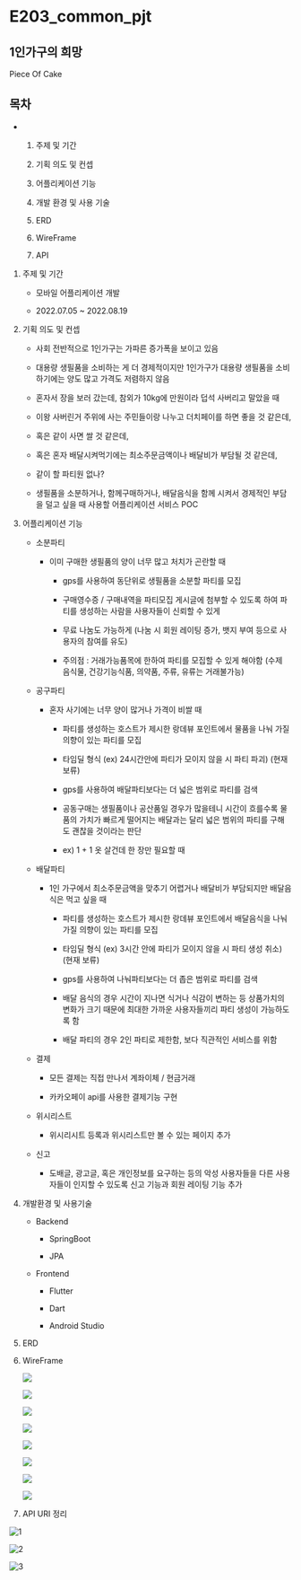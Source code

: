 # E203_common_pjt

## 1인가구의 희망

Piece Of Cake

## 목차

- 1. 주제 및 기간
  
  2. 기획 의도 및 컨셉
  
  3. 어플리케이션 기능
  
  4. 개발 환경 및 사용 기술
  
  5. ERD
  
  6. WireFrame
  
  7. API
1. 주제 및 기간
   
   - 모바일 어플리케이션 개발
   
   - 2022.07.05 ~ 2022.08.19

2. 기획 의도 및 컨셉
   
   - 사회 전반적으로 1인가구는 가파른 증가폭을 보이고 있음
   
   - 대용량 생필품을 소비하는 게 더 경제적이지만 1인가구가 대용량 생필품을 소비하기에는 양도 많고 가격도 저렴하지 않음
   
   - 혼자서 장을 보러 갔는데, 참외가 10kg에 만원이라 덥석 사버리고 말았을 때
   
   - 이왕 사버린거 주위에 사는 주민들이랑 나누고 더치페이를 하면 좋을 것 같은데,
   
   - 혹은 같이 사면 쌀 것 같은데,
   
   - 혹은 혼자 배달시켜먹기에는 최소주문금액이나 배달비가 부담될 것 같은데,
   
   - 같이 할 파티원 없나?
   
   - 생필품을 소분하거나, 함께구매하거나, 배달음식을 함께 시켜서 경제적인 부담을 덜고 싶을 때 사용할 어플리케이션 서비스 POC

3. 어플리케이션 기능
   
   - 소분파티
     
     - 이미 구매한 생필품의 양이 너무 많고 처치가 곤란할 때
       
       - gps를 사용하여 동단위로 생필품을 소분할 파티를 모집
       
       - 구매영수증 / 구매내역을 파티모집 게시글에 첨부할 수 있도록 하여 파티를 생성하는 사람을 사용자들이 신뢰할 수 있게
       
       - 무료 나눔도 가능하게 (나눔 시 회원 레이팅 증가, 뱃지 부여 등으로 사용자의 참여를 유도)
       
       - 주의점 : 거래가능품목에 한하여 파티를 모집할 수 있게 해야함 (수제 음식물, 건강기능식품, 의약품, 주류, 유류는 거래불가능)
   
   - 공구파티
     
     - 혼자 사기에는 너무 양이 많거나 가격이 비쌀 때
       
       - 파티를 생성하는 호스트가 제시한 랑데뷰 포인트에서 물품을 나눠 가질 의향이 있는 파티를 모집
       
       - 타임딜 형식 (ex) 24시간안에 파티가 모이지 않을 시 파티 파괴) (현재 보류)
       
       - gps를 사용하여 배달파티보다는 더 넓은 범위로 파티를 검색
       
       - 공동구매는 생필품이나 공산품일 경우가 많을테니 시간이 흐를수록 물품의 가치가 빠르게 떨어지는 배달과는 달리 넓은 범위의 파티를 구해도 괜찮을 것이라는 판단
       
       - ex) 1 + 1 옷 살건데 한 장만 필요할 때
          
   - 배달파티
     
     - 1인 가구에서 최소주문금액을 맞추기 어렵거나 배달비가 부담되지만 배달음식은 먹고 싶을 때
       
       - 파티를 생성하는 호스트가 제시한 랑데뷰 포인트에서 배달음식을 나눠 가질 의향이 있는 파티를 모집
       
       - 타임딜 형식 (ex) 3시간 안에 파티가 모이지 않을 시 파티 생성 취소) (현재 보류)
       
       - gps를 사용하여 나눠파티보다는 더 좁은 범위로 파티를 검색
       
       - 배달 음식의 경우 시간이 지나면 식거나 식감이 변하는 등 상품가치의 변화가 크기 때문에 최대한 가까운 사용자들끼리 파티 생성이 가능하도록 함
       
       - 배달 파티의 경우 2인 파티로 제한함, 보다 직관적인 서비스를 위함
   
   - 결제
     
     - 모든 결제는 직접 만나서 계좌이체 / 현금거래 
     
     - 카카오페이 api를 사용한 결제기능 구현
   
   - 위시리스트
     
     - 위시리시트 등록과 위시리스트만 볼 수 있는 페이지 추가
   
   - 신고
     
     - 도배글, 광고글, 혹은 개인정보를 요구하는 등의 악성 사용자들을 다른 사용자들이 인지할 수 있도록 신고 기능과 회원 레이팅 기능 추가

4. 개발환경 및 사용기술
   
   - Backend
     
     - SpringBoot
     
     - JPA
   
   - Frontend
     
     - Flutter
     
     - Dart
     
     - Android Studio

5. ERD
   
   

6. WireFrame
   
   ![](README_assets/2022-07-25-17-21-12-image.png)
   
   ![](README_assets/2022-07-25-17-21-22-image.png)
   
   ![](README_assets/2022-07-25-17-21-31-image.png)
   
   ![](README_assets/2022-07-25-17-21-40-image.png)
   
   ![](README_assets/2022-07-25-17-22-02-image.png)
   
   ![](README_assets/2022-07-25-17-22-09-image.png)
   
   ![](README_assets/2022-07-25-17-22-16-image.png)
   
   ![](README_assets/2022-07-25-17-22-24-image.png)

7. API URI 정리
   
![1](/uploads/f7cc78b7cd51fb906c6765274a4a5719/1.PNG)

![2](/uploads/3821db41b6ab8f17cb27f771e6cee181/2.PNG)

![3](/uploads/afc3a49036b975405c98e2ba2375ffbf/3.PNG)
